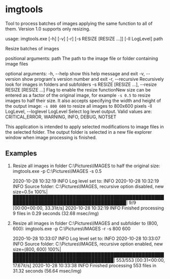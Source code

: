# imgtools
Tool to process batches of images applying the same function to all of them.
Version 1.0 supports only resizing.

usage: imgtools.exe [-h] [-v] [-r] [-s RESIZE [RESIZE ...]] [-ll LogLevel] path

Resize batches of images

positional arguments:
  path                  The path to the image file or folder containing image
                        files

optional arguments:
  -h, --help            show this help message and exit
  -v, --version         show program's version number and exit
  -r, --recursive       Recursively look for images in folders and subfolders
  -s RESIZE [RESIZE ...], --resize RESIZE [RESIZE ...]
                        Flag to enable the resize functionNew size can be
                        entered as a factor of the original image, for example
                        `-s 0.5` to resize images to half their size. It also
                        accepts specifying the width and height of the output
                        image: `-s 800 600` to resize all images to 800x600
                        pixels
  -ll LogLevel, --loglevel LogLevel
                        Select log level output. Valid values are:
                        CRITICAL,ERROR, WARNING, INFO, DEBUG, NOTSET

This application is intended to apply selected modifications to image files in
the selected folder. The output folder is selected in a new file explorer
window when image processing is finished.


Examples
--------
1. Resize all images in folder C:\Pictures\IMAGES to half the original size:
	imgtools.exe -p C:\Pictures\IMAGES -s 0.5

	2020-10-28 10:32:19 INFO     Log level set to: INFO
	2020-10-28 10:32:19 INFO     Source folder: C:\Pictures\IMAGES, recursive option disabled, new size=0.5x
	100%|████████████████████████████████████████████████████████████████████████████████████| 9/9 [00:00<00:00, 33.31it/s]
	2020-10-28 10:32:19 INFO     Finished processing 9 files in 0.29 seconds (32.68 msec/img)

2. Resize all images in folder C:\Pictures\IMAGES and subfolder to (800, 600):
	imgtools.exe -p C:\Pictures\IMAGES -r -s 800 600

	2020-10-28 10:33:07 INFO     Log level set to: INFO
	2020-10-28 10:33:07 INFO     Source folder: C:\Pictures\IMAGES, recursive option enabled, new size=(800, 600)
	100%|████████████████████████████████████████████████████████████████████████████████| 553/553 [00:31<00:00, 17.67it/s]
	2020-10-28 10:33:38 INFO     Finished processing 553 files in 31.32 seconds (56.64 msec/img)
